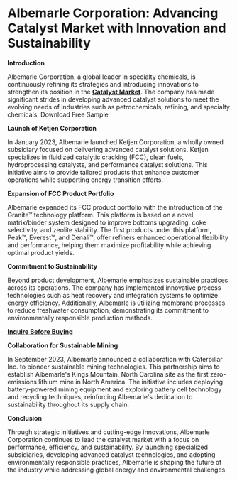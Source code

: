 # Albemarle Corporation: Advancing Catalyst Market with Innovation and Sustainability

**Introduction** 

Albemarle Corporation, a global leader in specialty chemicals, is continuously refining its strategies and introducing innovations to strengthen its position in the **[Catalyst Market](https://www.nextmsc.com/report/catalyst-market)**. The company has made significant strides in developing advanced catalyst solutions to meet the evolving needs of industries such as petrochemicals, refining, and specialty chemicals.
Download Free Sample

**Launch of Ketjen Corporation**

In January 2023, Albemarle launched Ketjen Corporation, a wholly owned subsidiary focused on delivering advanced catalyst solutions. Ketjen specializes in fluidized catalytic cracking (FCC), clean fuels, hydroprocessing catalysts, and performance catalyst solutions. This initiative aims to provide tailored products that enhance customer operations while supporting energy transition efforts.

**Expansion of FCC Product Portfolio**

Albemarle expanded its FCC product portfolio with the introduction of the Granite™ technology platform. This platform is based on a novel matrix/binder system designed to improve bottoms upgrading, coke selectivity, and zeolite stability. The first products under this platform, Peak™, Everest™, and Denali™, offer refiners enhanced operational flexibility and performance, helping them maximize profitability while achieving optimal product yields.

**Commitment to Sustainability**

Beyond product development, Albemarle emphasizes sustainable practices across its operations. The company has implemented innovative process technologies such as heat recovery and integration systems to optimize energy efficiency. Additionally, Albemarle is utilizing membrane processes to reduce freshwater consumption, demonstrating its commitment to environmentally responsible production methods.

**[Inquire Before Buying](https://www.nextmsc.com/catalyst-market/inquire-before-buying)**

**Collaboration for Sustainable Mining**

In September 2023, Albemarle announced a collaboration with Caterpillar Inc. to pioneer sustainable mining technologies. This partnership aims to establish Albemarle's Kings Mountain, North Carolina site as the first zero-emissions lithium mine in North America. The initiative includes deploying battery-powered mining equipment and exploring battery cell technology and recycling techniques, reinforcing Albemarle's dedication to sustainability throughout its supply chain.

**Conclusion**

Through strategic initiatives and cutting-edge innovations, Albemarle Corporation continues to lead the catalyst market with a focus on performance, efficiency, and sustainability. By launching specialized subsidiaries, developing advanced catalyst technologies, and adopting environmentally responsible practices, Albemarle is shaping the future of the industry while addressing global energy and environmental challenges.
